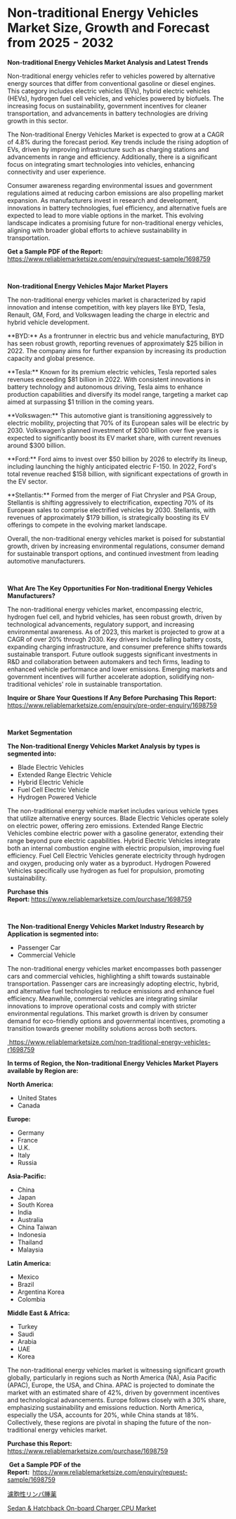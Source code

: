 <p><h1>Non-traditional Energy Vehicles Market Size, Growth and Forecast from 2025 - 2032</h1></p><p><strong>Non-traditional Energy Vehicles Market Analysis and Latest Trends</strong></p>
<p><p>Non-traditional energy vehicles refer to vehicles powered by alternative energy sources that differ from conventional gasoline or diesel engines. This category includes electric vehicles (EVs), hybrid electric vehicles (HEVs), hydrogen fuel cell vehicles, and vehicles powered by biofuels. The increasing focus on sustainability, government incentives for cleaner transportation, and advancements in battery technologies are driving growth in this sector.</p><p>The Non-traditional Energy Vehicles Market is expected to grow at a CAGR of 4.8% during the forecast period. Key trends include the rising adoption of EVs, driven by improving infrastructure such as charging stations and advancements in range and efficiency. Additionally, there is a significant focus on integrating smart technologies into vehicles, enhancing connectivity and user experience. </p><p>Consumer awareness regarding environmental issues and government regulations aimed at reducing carbon emissions are also propelling market expansion. As manufacturers invest in research and development, innovations in battery technologies, fuel efficiency, and alternative fuels are expected to lead to more viable options in the market. This evolving landscape indicates a promising future for non-traditional energy vehicles, aligning with broader global efforts to achieve sustainability in transportation.</p></p>
<p><strong>Get a Sample PDF of the Report:&nbsp;</strong> <a href="https://www.reliablemarketsize.com/enquiry/request-sample/1698759?utm_campaign=1197&utm_medium=2&utm_source=Github&utm_content=ia&utm_term=09012025&utm_id=non-traditional-energy-vehicles">https://www.reliablemarketsize.com/enquiry/request-sample/1698759</a></p>
<p>&nbsp;</p>
<p><strong>Non-traditional Energy Vehicles Major Market Players</strong></p>
<p><p>The non-traditional energy vehicles market is characterized by rapid innovation and intense competition, with key players like BYD, Tesla, Renault, GM, Ford, and Volkswagen leading the charge in electric and hybrid vehicle development.</p><p>**BYD:** As a frontrunner in electric bus and vehicle manufacturing, BYD has seen robust growth, reporting revenues of approximately $25 billion in 2022. The company aims for further expansion by increasing its production capacity and global presence.</p><p>**Tesla:** Known for its premium electric vehicles, Tesla reported sales revenues exceeding $81 billion in 2022. With consistent innovations in battery technology and autonomous driving, Tesla aims to enhance production capabilities and diversify its model range, targeting a market cap aimed at surpassing $1 trillion in the coming years. </p><p>**Volkswagen:** This automotive giant is transitioning aggressively to electric mobility, projecting that 70% of its European sales will be electric by 2030. Volkswagen’s planned investment of $200 billion over five years is expected to significantly boost its EV market share, with current revenues around $300 billion.</p><p>**Ford:** Ford aims to invest over $50 billion by 2026 to electrify its lineup, including launching the highly anticipated electric F-150. In 2022, Ford's total revenue reached $158 billion, with significant expectations of growth in the EV sector.</p><p>**Stellantis:** Formed from the merger of Fiat Chrysler and PSA Group, Stellantis is shifting aggressively to electrification, expecting 70% of its European sales to comprise electrified vehicles by 2030. Stellantis, with revenues of approximately $179 billion, is strategically boosting its EV offerings to compete in the evolving market landscape.</p><p>Overall, the non-traditional energy vehicles market is poised for substantial growth, driven by increasing environmental regulations, consumer demand for sustainable transport options, and continued investment from leading automotive manufacturers.</p></p>
<p>&nbsp;</p>
<p><strong>What Are The Key Opportunities For Non-traditional Energy Vehicles Manufacturers?</strong></p>
<p><p>The non-traditional energy vehicles market, encompassing electric, hydrogen fuel cell, and hybrid vehicles, has seen robust growth, driven by technological advancements, regulatory support, and increasing environmental awareness. As of 2023, this market is projected to grow at a CAGR of over 20% through 2030. Key drivers include falling battery costs, expanding charging infrastructure, and consumer preference shifts towards sustainable transport. Future outlook suggests significant investments in R&D and collaboration between automakers and tech firms, leading to enhanced vehicle performance and lower emissions. Emerging markets and government incentives will further accelerate adoption, solidifying non-traditional vehicles' role in sustainable transportation.</p></p>
<p><strong>Inquire or Share Your Questions If Any Before Purchasing This Report:</strong> <a href="https://www.reliablemarketsize.com/enquiry/pre-order-enquiry/1698759?utm_campaign=1197&utm_medium=2&utm_source=Github&utm_content=ia&utm_term=09012025&utm_id=non-traditional-energy-vehicles">https://www.reliablemarketsize.com/enquiry/pre-order-enquiry/1698759</a></p>
<p>&nbsp;</p>
<p><strong>Market Segmentation</strong></p>
<p><strong>The Non-traditional Energy Vehicles Market Analysis by types is segmented into:</strong></p>
<p><ul><li>Blade Electric Vehicles</li><li>Extended Range Electric Vehicle</li><li>Hybrid Electric Vehicle</li><li>Fuel Cell Electric Vehicle</li><li>Hydrogen Powered Vehicle</li></ul></p>
<p><p>The non-traditional energy vehicle market includes various vehicle types that utilize alternative energy sources. Blade Electric Vehicles operate solely on electric power, offering zero emissions. Extended Range Electric Vehicles combine electric power with a gasoline generator, extending their range beyond pure electric capabilities. Hybrid Electric Vehicles integrate both an internal combustion engine with electric propulsion, improving fuel efficiency. Fuel Cell Electric Vehicles generate electricity through hydrogen and oxygen, producing only water as a byproduct. Hydrogen Powered Vehicles specifically use hydrogen as fuel for propulsion, promoting sustainability.</p></p>
<p><strong>Purchase this Report:&nbsp;</strong><a href="https://www.reliablemarketsize.com/purchase/1698759?utm_campaign=1197&utm_medium=2&utm_source=Github&utm_content=ia&utm_term=09012025&utm_id=non-traditional-energy-vehicles">https://www.reliablemarketsize.com/purchase/1698759</a></p>
<p>&nbsp;</p>
<p><strong>The Non-traditional Energy Vehicles Market Industry Research by Application is segmented into:</strong></p>
<p><ul><li>Passenger Car</li><li>Commercial Vehicle</li></ul></p>
<p><p>The non-traditional energy vehicles market encompasses both passenger cars and commercial vehicles, highlighting a shift towards sustainable transportation. Passenger cars are increasingly adopting electric, hybrid, and alternative fuel technologies to reduce emissions and enhance fuel efficiency. Meanwhile, commercial vehicles are integrating similar innovations to improve operational costs and comply with stricter environmental regulations. This market growth is driven by consumer demand for eco-friendly options and governmental incentives, promoting a transition towards greener mobility solutions across both sectors.</p></p>
<p><a href="https://www.reliablemarketsize.com/non-traditional-energy-vehicles-r1698759?utm_campaign=1197&utm_medium=2&utm_source=Github&utm_content=ia&utm_term=09012025&utm_id=non-traditional-energy-vehicles">&nbsp;https://www.reliablemarketsize.com/non-traditional-energy-vehicles-r1698759</a></p>
<p><strong>In terms of Region, the Non-traditional Energy Vehicles Market Players available by Region are:</strong></p>
<p>
    <p> <strong> North America: </strong>
        <ul>
            <li>United States</li>
            <li>Canada</li>
        </ul>
        </p> 
    <p> <strong> Europe: </strong>
        <ul>
            <li>Germany</li>
            <li>France</li>
            <li>U.K.</li>
            <li>Italy</li>
            <li>Russia</li>
        </ul>
        </p> 
    <p> <strong> Asia-Pacific: </strong>
        <ul>
            <li>China</li>
            <li>Japan</li>
            <li>South Korea</li>
            <li>India</li>
            <li>Australia</li>
            <li>China Taiwan</li>
            <li>Indonesia</li>
            <li>Thailand</li>
            <li>Malaysia</li>
        </ul>
        </p> 
    <p> <strong> Latin America: </strong>
        <ul>
            <li>Mexico</li>
            <li>Brazil</li>
            <li>Argentina Korea</li>
            <li>Colombia</li>
        </ul>
        </p> 
    <p> <strong> Middle East & Africa: </strong>
        <ul>
            <li>Turkey</li>
            <li>Saudi</li>
            <li>Arabia</li>
            <li>UAE</li>
            <li>Korea</li>
        </ul>
    </p>
    </p>
<p><p>The non-traditional energy vehicles market is witnessing significant growth globally, particularly in regions such as North America (NA), Asia Pacific (APAC), Europe, the USA, and China. APAC is projected to dominate the market with an estimated share of 42%, driven by government incentives and technological advancements. Europe follows closely with a 30% share, emphasizing sustainability and emissions reduction. North America, especially the USA, accounts for 20%, while China stands at 18%. Collectively, these regions are pivotal in shaping the future of the non-traditional energy vehicles market.</p></p>
<p><strong>Purchase this Report: </strong><a href="https://www.reliablemarketsize.com/purchase/1698759?utm_campaign=1197&utm_medium=2&utm_source=Github&utm_content=ia&utm_term=09012025&utm_id=non-traditional-energy-vehicles">https://www.reliablemarketsize.com/purchase/1698759</a></p>
<p>&nbsp;<strong>Get a Sample PDF of the Report:&nbsp;&nbsp;</strong><a href="https://www.reliablemarketsize.com/enquiry/request-sample/1698759?utm_campaign=1197&utm_medium=2&utm_source=Github&utm_content=ia&utm_term=09012025&utm_id=non-traditional-energy-vehicles">https://www.reliablemarketsize.com/enquiry/request-sample/1698759</a></p>
<p><strong></strong></p>
<p><p><a href="https://github.com/lababdou/Market-Research-Report-List-6/blob/main/335906329759.md?utm_campaign=1197&utm_medium=2&utm_source=Github&utm_content=ia&utm_term=09012025&utm_id=non-traditional-energy-vehicles">濾胞性リンパ腫薬</a></p><p><a href="https://github.com/prosalinda88/Market-Research-Report-List-7/blob/main/sedan-hatchback-on-board-charger-cpu-market.md?utm_campaign=1197&utm_medium=2&utm_source=Github&utm_content=ia&utm_term=09012025&utm_id=non-traditional-energy-vehicles">Sedan & Hatchback On-board Charger CPU Market</a></p></p>